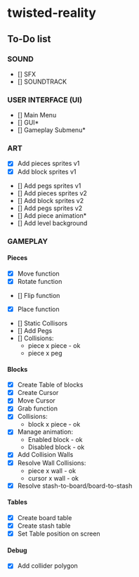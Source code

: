 # twisted-reality

## To-Do list

### SOUND

- [] SFX
- [] SOUNDTRACK

### USER INTERFACE (UI)

- [] Main Menu
- [] GUI*
- [] Gameplay Submenu*

### ART
- [x] Add pieces sprites v1
- [x] Add block sprites v1
- [] Add pegs sprites v1
- [] Add pieces sprites v2
- [] Add block sprites v2
- [] Add pegs sprites v2
- [] Add piece animation*
- [] Add level background

### GAMEPLAY

#### Pieces

- [x] Move function
- [x] Rotate function
- [] Flip function
- [x] Place function
- [] Static Collisors
- [] Add Pegs
- [] Collisions:
    * piece x piece - ok
    * piece x peg

#### Blocks

- [x] Create Table of blocks
- [x] Create Cursor
- [x] Move Cursor
- [x] Grab function
- [x] Collisions:
    - block x piece - ok
- [x] Manage animation:
    - Enabled block  - ok
    - Disabled block - ok
- [x] Add Collision Walls
- [x] Resolve Wall Collisions:
    - piece  x wall - ok
    - cursor x wall - ok
- [x] Resolve stash-to-board/board-to-stash

#### Tables

- [x] Create board table
- [x] Create stash table
- [x] Set Table position on screen

#### Debug

- [x] Add collider polygon